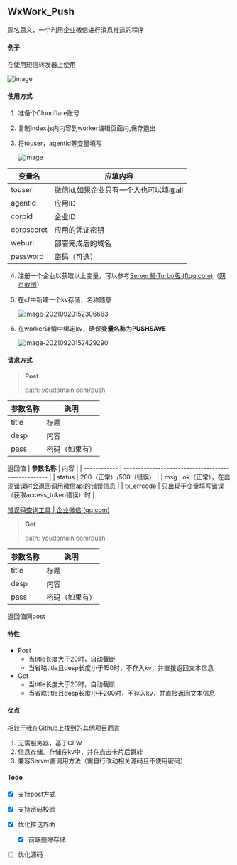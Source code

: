 ## WxWork_Push

顾名思义，一个利用企业微信进行消息推送的程序

#### 例子

在使用短信转发器上使用

![image](https://github.com/thun888/WeChatWork_Push/assets/63234268/d64f33fd-05b7-4e2f-9bf7-9b1fa3253a1e)


#### 使用方式

1. 准备个Cloudflare账号

2. 复制index.js内内容到worker编辑页面内,保存退出

3. 将touser，agentid等变量填写

   ![image](https://user-images.githubusercontent.com/63234268/149353857-97de3335-72d1-47a0-8609-7ca92f2f43c3.png)



| 变量名     | 应填内容                              |
| ---------- | ------------------------------------- |
| touser     | 微信id,如果企业只有一个人也可以填@all |
| agentid    | 应用ID                                |
| corpid     | 企业ID                                |
| corpsecret | 应用的凭证密钥                        |
| weburl     | 部署完成后的域名                |
| password | 密码（可选） |

4. 注册一个企业以获取以上变量，可以参考[Server酱·Turbo版 (ftqq.com)](https://sct.ftqq.com/forward)（[网页截图](https://asstes.hzchu.top/file/pic-bed/2021/09/4f4633a0b5f843a17263289553a5976e.png)）

5. 在cf中新建一个kv存储，名称随意

   ![image-20210920152306663](https://asstes.hzchu.top/file/pic-bed/2021/09/1394e65f6d88e8363afbbd208b519e69.png)

6. 在worker详情中绑定kv，确保**变量名称**为**PUSHSAVE**

   ![image-20210920152429290](https://asstes.hzchu.top/file/pic-bed/2021/09/c7d3f9825cac0f9b3fad72a98dd29e21.png)


#### 请求方式

> **Post**
>
> path: youdomain.com/push

| **参数名称** | 说明           |
| ------------ | -------------- |
| title        | 标题           |
| desp         | 内容           |
| pass         | 密码（如果有） |

返回值
| **参数名称** | 内容                                                |
| ------------ | --------------------------------------------------- |
| status       | 200（正常）/500（错误）                             |
| msg          | ok（正常），在出现错误时会返回调用微信api的错误信息 |
| tx_errcode   | 只出现于变量填写错误（获取access_token错误）时      |

[错误码查询工具 | 企业微信 (qq.com)](https://open.work.weixin.qq.com/devtool/query)


> **Get**
>
> path: youdomain.com/push


| **参数名称** | **说明**       |
| ------------ | -------------- |
| title        | 标题           |
| desp         | 内容           |
| pass         | 密码（如果有） |

返回值同post

#### 特性

- Post
  - 当title长度大于20时，自动截断
  - 当省略title且desp长度小于150时，不存入kv，并直接返回文本信息
- Get
  - 当title长度大于20时，自动截断
  - 当省略title且desp长度小于200时，不存入kv，并直接返回文本信息

#### 优点

相较于我在Github上找到的其他项目而言

1. 无需服务器，基于CFW
2. 信息存储。存储在kv中，并在点击卡片后跳转
3. 兼容Server酱调用方法（需自行改动相关源码且不使用密码）

#### Todo

- [x] 支持post方式
- [x] 支持密码校验
- [x] 优化推送界面
  - [x] 前端删除存储
- [ ] 优化源码

